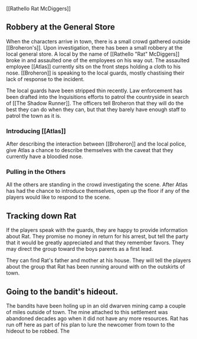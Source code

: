 [[Rathello Rat McDiggers]]

## Robbery at the General Store
When the characters arrive in town, there is a small crowd gathered outside [[Broheron's]]. Upon investigation, there has been a small robbery at the local general store. A local by the name of [[Rathello "Rat" McDiggers]] broke in and assaulted one of the employees on his way out. The assaulted employee [[Atlas]] currently sits on the front steps holding a cloth to his nose. [[Broheron]] is speaking to the local guards, mostly chastising their lack of response to the incident. 

The local guards have been stripped thin recently. Law enforcement has been drafted into the Inquisitions efforts to patrol the countryside in search of [[The Shadow Runner]]. The officers tell Broheron that they will do the best they can do when they can, but that they barely have enough staff to patrol the town as it is. 

### Introducing [[Atlas]]
After describing the interaction between [[Broheron]] and the local police, give Atlas a chance to describe themselves with the caveat that they currently have a bloodied nose. 

### Pulling in the Others
All the others are standing in the crowd investigating the scene. After Atlas has had the chance to introduce themselves, open up the floor if any of the players would like to respond to the scene. 

## Tracking down Rat
If the players speak with the guards, they are happy to provide information about Rat. They promise no money in return for his arrest, but tell the party that it would be greatly appreciated and that they remember favors. They may direct the group toward the boys parents as a first lead. 

They can find Rat's father and mother at his house. They will tell the players about the group that Rat has been running around with on the outskirts of town.  

## Going to the bandit's hideout. 

The bandits have been holing up in an old dwarven mining camp a couple of miles outside of town. The mine attached to this settlement was abandoned decades ago when it did not have any more resources. Rat has run off here as part of his plan to lure the newcomer from town to the hideout to be robbed. The


